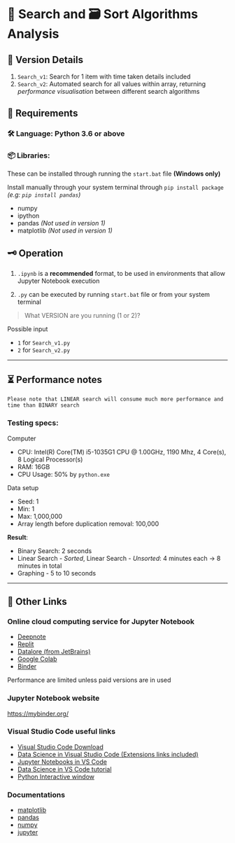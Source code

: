 # 🔎 Search and 🗃 Sort Algorithms Analysis

## 🧩 Version Details

1. `Search_v1`: Search for 1 item with time taken details included
2. `Search_v2`: Automated search for all values within array, returning *performance visualisation* between different search algorithms

## 📍 Requirements

### 🛠 Language: **Python 3.6** or above

### 📦 Libraries:

These can be installed through running the `start.bat` file **(Windows only)**

Install manually through your system terminal through `pip install package` *(e.g: `pip install pandas`)*

* numpy
* ipython
* pandas *(Not used in version 1)*
* matplotlib *(Not used in version 1)*

## 🗝 Operation

1. `.ipynb` is a **recommended** format, to be used in environments that allow Jupyter Notebook execution

2. `.py` can be executed by running `start.bat` file or from your system terminal

> What VERSION are you running (1 or 2)?

Possible input
* `1` for `Search_v1.py`
* `2` for `Search_v2.py`

---

## ⏳ Performance notes

    Please note that LINEAR search will consume much more performance and time than BINARY search

### Testing specs:

Computer

* CPU: Intel(R) Core(TM) i5-1035G1 CPU @ 1.00GHz, 1190 Mhz, 4 Core(s), 8 Logical Processor(s)
* RAM: 16GB
* CPU Usage: 50% by `python.exe`

Data setup

* Seed: 1
* Min: 1
* Max: 1,000,000
* Array length before duplication removal: 100,000

**Result**:

* Binary Search: 2 seconds
* Linear Search - *Sorted*, Linear Search - *Unsorted*: 4 minutes each → 8 minutes in total
* Graphing - 5 to 10 seconds

---

## 📎 Other Links

### __Online cloud computing service__ for Jupyter Notebook

* [Deepnote](https://deepnote.com/)
* [Replit](https://replit.com/)
* [Datalore (from JetBrains)](https://datalore.jetbrains.com/)
* [Google Colab](https://colab.research.google.com/)
* [Binder](https://mybinder.org/)

Performance are limited unless paid versions are in used

### Jupyter Notebook website

<https://mybinder.org/>

### Visual Studio Code useful links

* [Visual Studio Code Download](https://code.visualstudio.com/)
* [Data Science in Visual Studio Code (Extensions links included)](https://code.visualstudio.com/docs/datascience/overview)
* [Jupyter Notebooks in VS Code](https://code.visualstudio.com/docs/datascience/jupyter-notebooks)
* [Data Science in VS Code tutorial](https://code.visualstudio.com/docs/datascience/data-science-tutorial)
* [Python Interactive window](https://code.visualstudio.com/docs/python/jupyter-support-py)

### Documentations

* [matplotlib](https://matplotlib.org/stable/index.html)
* [pandas](https://pandas.pydata.org/pandas-docs/stable/index.html)
* [numpy](https://numpy.org/doc/stable/index.html)
* [jupyter](https://jupyter.readthedocs.io/en/latest/)